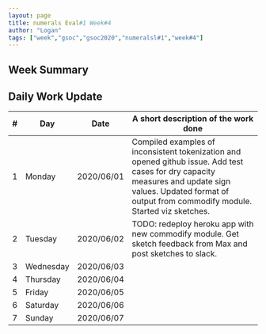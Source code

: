 ```yaml
---
layout: page
title: numerals Eval#1 Week#4
author: "Logan"
tags: ["week","gsoc","gsoc2020","numeralsl#1","week#4"]
---
```


## Week Summary

## Daily Work Update

|\#|Day|Date|A short description of the work done|  
|---	|---	|---	|---	|  
|1   	| Monday 	|   2020/06/01	| Compiled examples of inconsistent tokenization and opened github issue. Add test cases for dry capacity measures and update sign values. Updated format of output from commodify module. Started viz sketches. 	|  
|2   	| Tuesday  	|   2020/06/02	| TODO: redeploy heroku app with new commodify module. Get sketch feedback from Max and post sketches to slack.  	|  
|3   	| Wednesday  	|  2020/06/03 	|   	|  
|4   	| Thursday  	|   2020/06/04	|   	|  
|5   	| Friday  	|   2020/06/05	|   	|  
|6   	| Saturday  	|   2020/06/06	|   	|  
|7   	| Sunday  	|   2020/06/07	|   	|  
